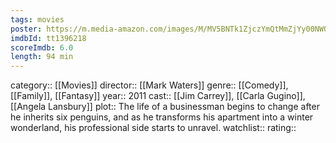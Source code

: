 ```yaml
---
tags: movies
poster: https://m.media-amazon.com/images/M/MV5BNTk1ZjczYmQtMmZjYy00NWQ1LWIwZmYtM2QyMTRhYWFhODFkXkEyXkFqcGdeQXVyMTA4NjE0NjEy._V1_SX300.jpg
imdbId: tt1396218
scoreImdb: 6.0
length: 94 min
---
```


category:: [[Movies]]
director:: [[Mark Waters]]
genre:: [[Comedy]], [[Family]], [[Fantasy]]
year:: 2011
cast:: [[Jim Carrey]], [[Carla Gugino]], [[Angela Lansbury]]
plot:: The life of a businessman begins to change after he inherits six penguins, and as he transforms his apartment into a winter wonderland, his professional side starts to unravel.
watchlist::
rating::
